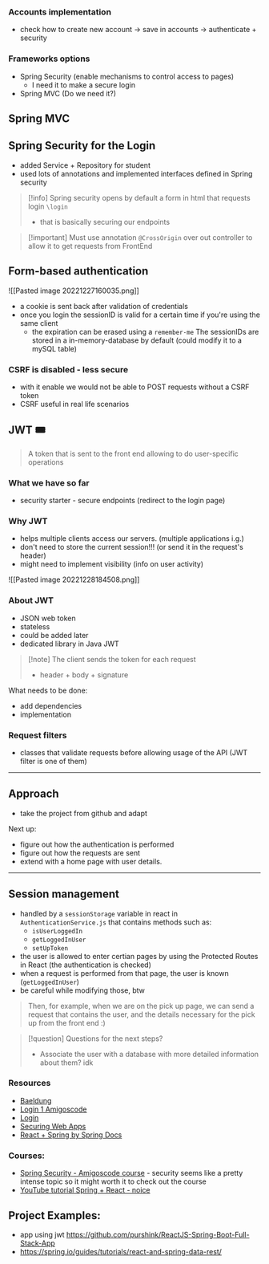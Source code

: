 ### Accounts implementation
- check how to create new account -> save in accounts -> authenticate + security

### Frameworks options
- Spring Security (enable mechanisms to control access to pages)
	- I need it to make a secure login
- Spring MVC (Do we need it?)

## Spring MVC

## Spring Security for the Login
- added Service + Repository for student
- used lots of annotations and implemented interfaces defined in Spring security

> [!info] Spring security opens by default a form in html that requests login `\login`
> 	- that is basically securing our endpoints

> [!important] Must use annotation `@CrossOrigin` over out controller to allow it to get requests from FrontEnd

## Form-based authentication

![[Pasted image 20221227160035.png]]

- a cookie is sent back after validation of credentials
- once you login the sessionID is valid for a certain time if you're using the same client
	- the expiration can be erased using a `remember-me`
The sessionIDs are stored in a in-memory-database by default (could modify it to a mySQL table)

### CSRF is disabled - less secure
- with it enable we would not be able to POST requests without a CSRF token
- CSRF useful in real life scenarios

## JWT 🎟
> A token that is sent to the front end allowing to do user-specific operations

### What we have so far
- security starter - secure endpoints (redirect to the login page)

### Why JWT
- helps multiple clients access our servers. (multiple applications i.g.)
- don't need to store the current session!!! (or send it in the request's header)
- might need to implement visibility (info on user activity)

![[Pasted image 20221228184508.png]]

### About JWT
- JSON web token
- stateless
- could be added later
- dedicated library in Java JWT

> [!note] The client sends the token for each request
> - header + body + signature

What needs to be done:
- add dependencies
- implementation

### Request filters
- classes that validate requests before allowing usage of the API (JWT filter is one of them)

---

## Approach
- take the project from github and adapt

Next up:
- figure out how the authentication is performed
- figure out how the requests are sent
- extend with a home page with user details.

---

## Session management
- handled by a `sessionStorage` variable in react in `AuthenticationService.js` that contains methods such as:
	- `isUserLoggedIn`
	- `getLoggedInUser`
	- `setUpToken`
- the user is allowed to enter certian pages by using the Protected Routes in React (the authentication is checked)
- when a request is performed from that page, the user is known (`getLoggedInUser`)
- be careful while modifying those, btw

> Then, for example, when we are on the pick up page, we can send a request that contains the user, and the details necessary for the pick up from the front end :)

>[!question] Questions for the next steps?
>- Associate the user with a database with more detailed information about them? idk


### Resources
- [Baeldung](https://www.baeldung.com/spring-security-login)
- [Login 1 Amigoscode](https://www.youtube.com/watch?v=QwQuro7ekvc&t=4735s)
- [Login](https://www.youtube.com/watch?v=DrKA56M1NRs)
- [Securing Web Apps](https://spring.io/guides/gs/securing-web/)
- [React + Spring by Spring Docs](https://spring.io/guides/tutorials/react-and-spring-data-rest/)


### Courses:
- [Spring Security - Amigoscode course](https://amigoscode.com/courses/enrolled/728126) - security seems like a pretty intense topic so it might worth it to check out the course
- [YouTube tutorial Spring + React - noice](https://www.youtube.com/watch?v=1Mn1AFs8eDo&list=PL2OrQJM8zmZ2-O_rM2Ju9zYMbY8Ta-8I4&index=7)

## Project Examples:
- app using jwt https://github.com/purshink/ReactJS-Spring-Boot-Full-Stack-App
- https://spring.io/guides/tutorials/react-and-spring-data-rest/
